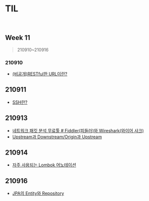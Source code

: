 # TIL

<br>

## Week 11

> 210910~210916



### 210910

* [(비공개)RESTful한 URL이란?](https://pythontoomuchinformation.tistory.com/479)



## 210911

* [SSH란?](https://pythontoomuchinformation.tistory.com/482)



## 210913

* [네트워크 패킷 분석 무료툴 # Fiddler(피들러)와 Wireshark(와이어 샤크)](https://pythontoomuchinformation.tistory.com/484)
* [Upstream과 Downstream/Origin과 Upstream](https://pythontoomuchinformation.tistory.com/485)



## 210914

* [자주 사용되는 Lombok 어노테이션](https://pythontoomuchinformation.tistory.com/489)



## 210916

* [JPA의 Entity와 Repository](https://pythontoomuchinformation.tistory.com/491)
